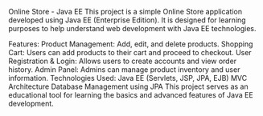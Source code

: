 Online Store - Java EE
This project is a simple Online Store application developed using Java EE (Enterprise Edition). It is designed for learning purposes to help understand web development with Java EE technologies.

Features:
Product Management: Add, edit, and delete products.
Shopping Cart: Users can add products to their cart and proceed to checkout.
User Registration & Login: Allows users to create accounts and view order history.
Admin Panel: Admins can manage product inventory and user information.
Technologies Used:
Java EE (Servlets, JSP, JPA, EJB)
MVC Architecture
Database Management using JPA
This project serves as an educational tool for learning the basics and advanced features of Java EE development.

